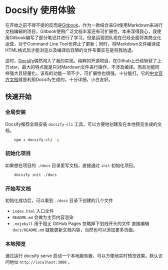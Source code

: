 # Docsify 使用体验

在开始之前不得不提的反而是[Gitbook](https://www.gitbook.com/)。作为一款结合来Git使用Markdown来进行文档编辑的项目，Gitbook使用广泛文档丰富还有可扩展性，本来深得我心，我使用Gitbook编写了部分笔记并进行了学习。但是运营团队现在已经全面将其商业化运营，对于Command Line Tool也停止了更新；同时，将Markdown文件编译成HTML格式后才能浏览以及编译后丑陋的文件布置实在是将我劝退。

这时，[Docsify](https://docsify.js.org/)偶然闯入了我的实现。纯粹的开源项目，在Github上已经斩获了上万star，最大的特点就是只对Mardown文件进行操作，不涉及编译。而且功能同样强大且轻量化。该有的功能一项不少，可扩展性也很强，十分能打。它的[中文官方文档](https://docsify.js.org/#/zh-cn/)就是利用Docsify生成的，十分详细，小白友好。

## 快速开始

### 全局安装

Docsify推荐全局安装 `docsify-cli` 工具，可以方便地创建及在本地预览生成的文档。

``` bash
    npm i docsify-cli -g
```

### 初始化项目

如果想在项目的 `./docs` 目录里写文档，直接通过 `init` 初始化项目。

``` bash
    docsify init ./docs
```

### 开始写文档

初始化成功后，可以看到 `./docs` 目录下创建的几个文件

- `index.html` 入口文件
- `README.md` 会做为主页内容渲染
- `.nojekyll` 用于阻止 GitHub Pages 忽略掉下划线开头的文件
直接编辑 `docs/README.md` 就能更新文档内容，当然也可以添加更多页面。

### 本地预览

通过运行 docsify serve 启动一个本地服务器，可以方便地实时预览效果。默认访问地址 `http://localhost:3000` 。
